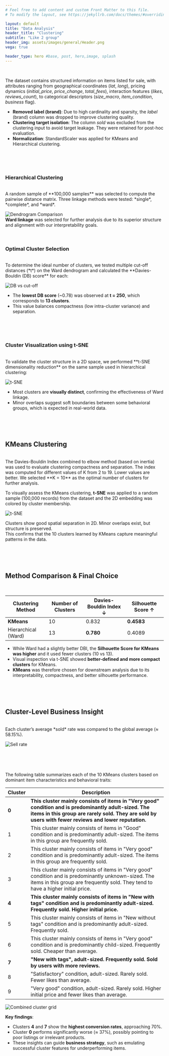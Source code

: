 ```yaml
---
# Feel free to add content and custom Front Matter to this file.
# To modify the layout, see https://jekyllrb.com/docs/themes/#overriding-theme-defaults

layout: default
title: "Data Analysis"
header_title: "Clustering"
subtitle: "Like 2 group"
header_img: assets/images/general/Header.png
vega: true

header_type: hero #base, post, hero,image, splash
---
```

<br>

The dataset contains structured information on items listed for sale, with attributes ranging from geographical coordinates (*lat*, *long*), pricing dynamics (*initial_price*, *price_change*, *total_fees*), interaction features (*likes*, *reviews_count*), to categorical descriptors (*size_macro*, *item_condition*, *business* flag).
- **Removed label (brand)**:
Due to high cardinality and sparsity, the *label* (brand) column was dropped to improve clustering quality.
- **Clustering target isolation**:
The column *sold* was excluded from the clustering input to avoid target leakage. They were retained for post-hoc evaluation.
- **Normalization**: StandardScaler was applied for KMeans and Hierarchical clustering.

<br>
<br>
<br>
 
### Hierarchical Clustering
<br>
A random sample of **100,000 samples** was selected to compute the pairwise distance matrix. Three linkage methods were tested: *single*, *complete*, and *ward*.

![Dendrogram Comparison](assets/images/clustering/3_dendograms.png)
<br>
**Ward linkage** was selected for further analysis due to its superior structure and alignment with our interpretability goals.
<br>
<br>
<br>

### Optimal Cluster Selection
<br>
To determine the ideal number of clusters, we tested multiple cut-off distances (*t*) on the Ward dendrogram and calculated the **Davies-Bouldin (DB) score** for each:
<br>

![DB vs cut-off](assets/images/clustering/Cluster_Gerarchico_scelta_taglio.png)
<br>
- The **lowest DB score** (~0.78) was observed at **t = 250**, which corresponds to **13 clusters**. 
- This value balances compactness (low intra-cluster variance) and separation.

<br>
<br>
<br>

### Cluster Visualization using t-SNE
<br>
To validate the cluster structure in a 2D space, we performed **t-SNE dimensionality reduction** on the same sample used in hierarchical clustering:
<br>

![t-SNE ](assets/images/clustering/TSNEGerarchico.png)
<br>

- Most clusters are **visually distinct**, confirming the effectiveness of Ward linkage. 
- Minor overlaps suggest soft boundaries between some behavioral groups, which is expected in real-world data.

<br>
<br>
<br>

##  KMeans Clustering
<br>
The Davies-Bouldin Index combined to elbow method (based on inertia) was used to evaluate clustering compactness and separation. The index was computed for different values of K from 2 to 19. Lower values are better.
We selected **K = 10** as the optimal number of clusters for further analysis.

To visually assess the KMeans clustering, **t-SNE** was applied to a random sample (100,000 records) from the dataset and the 2D embedding was colored by cluster membership.

![t-SNE ](assets/images/clustering/t-SNE_Kmeans.png)

Clusters show good spatial separation in 2D. Minor overlaps exist, but structure is preserved.
<br>
This confirms that the 10 clusters learned by KMeans capture meaningful patterns in the data.

<br>
<br>
<br>

## Method Comparison & Final Choice
<br>

| Clustering Method     | Number of Clusters | Davies-Bouldin Index ↓ | Silhouette Score ↑ |
|-----------------------|--------------------|-------------------------|---------------------|
| **KMeans**            | 10                 | 0.832                   | **0.4583**          |
| Hierarchical (Ward)   | 13                 | **0.780**               | 0.4089              |

- While Ward had a slightly better DBI, the **Silhouette Score for KMeans was higher** and it used fewer clusters (10 vs 13).
- Visual inspection via t-SNE showed **better-defined and more compact clusters** for KMeans.
- **KMeans** was therefore chosen for downstream analysis due to its interpretability, compactness, and better silhouette performance.

<br>
<br>
<br>

##  Cluster-Level Business Insight
<br>
Each cluster’s average *sold* rate was compared to the global average (≈ 58.15%).

![Sell rate](assets/images/clustering/clustering_num_sold_k10.png)

<br>
<br>
<br>

The following table summarizes each of the 10 KMeans clusters based on dominant item characteristics and behavioral traits:

<table>
  <thead>
    <tr>
      <th>Cluster</th>
      <th>Description</th>
    </tr>
  </thead>
  <tbody>
  <tr><td><strong>0</strong></td><td><strong>This cluster mainly consists of items in "Very good" condition and is predominantly adult-sized. The items in this group are rarely sold. They are sold by users with fewer reviews and lower reputation.</strong></td></tr>
  <tr><td>1</td><td>This cluster mainly consists of items in "Good" condition and is predominantly adult-sized. The items in this group are frequently sold.</td></tr>
  <tr><td>2</td><td>This cluster mainly consists of items in "Very good" condition and is predominantly adult-sized. The items in this group are frequently sold.</td></tr>
  <tr><td>3</td><td>This cluster mainly consists of items in "Very good" condition and is predominantly unknown-sized. The items in this group are frequently sold. They tend to have a higher initial price.</td></tr>
  <tr><td><strong>4</strong></td><td><strong>This cluster mainly consists of items in "New with tags" condition and is predominantly adult-sized. Frequently sold. Higher initial price.</strong></td></tr>
  <tr><td>5</td><td>This cluster mainly consists of items in "New without tags" condition and is predominantly adult-sized. Frequently sold.</td></tr>
  <tr><td>6</td><td>This cluster mainly consists of items in "Very good" condition and is predominantly child-sized. Frequently sold. Cheaper than average.</td></tr>
  <tr><td><strong>7</strong></td><td><strong>"New with tags", adult-sized. Frequently sold. Sold by users with more reviews.</strong></td></tr>
  <tr><td>8</td><td>"Satisfactory" condition, adult-sized. Rarely sold. Fewer likes than average.</td></tr>
  <tr><td>9</td><td>"Very good" condition, adult-sized. Rarely sold. Higher initial price and fewer likes than average.</td></tr>
</tbody>
</table>

![Combined cluster grid]({{site.baseurl}}/assets/images/clustering/combined_cluster_grid_image.jpg)

**Key findings**:
- Clusters **4** and **7** show the **highest conversion rates**, approaching 70%.
- Cluster **0** performs significantly worse (≈ 37%), possibly pointing to poor listings or irrelevant products.
- These insights can guide **business strategy**, such as emulating successful cluster features for underperforming items.
